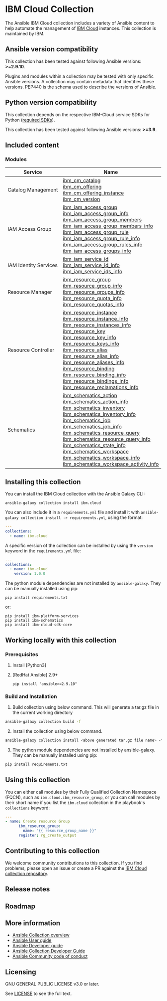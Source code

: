 # IBM Cloud Collection
The Ansible IBM Cloud collection includes a variety of Ansible content to help automate the management of [IBM Cloud](https://cloud.ibm.com/) instances. This collection is maintained by IBM.

<!--start requires_ansible-->
## Ansible version compatibility

This collection has been tested against following Ansible versions: **>=2.9.10**.

Plugins and modules within a collection may be tested with only specific Ansible versions.
A collection may contain metadata that identifies these versions.
PEP440 is the schema used to describe the versions of Ansible.
<!--end requires_ansible-->

## Python version compatibility

This collection depends on the respective IBM-Cloud service SDKs for Python ([required SDKs](./requirements.txt)).

This collection has been tested against following Ansible versions: **>=3.9**.

## Included content

<!--start collection content-->
### Modules
|Service|Name |
|--- | --- |
|Catalog Management|[ibm_cm_catalog](https://github.com/ansible-collections/ibm.cloud/blob/main/docs/ibm_cm_catalog_module.rst)<br>[ibm_cm_offering](https://github.com/ansible-collections/ibm.cloud/blob/main/docs/ibm_cm_offering_module.rst)<br>[ibm_cm_offering_instance](https://github.com/ansible-collections/ibm.cloud/blob/main/docs/ibm_cm_offering_instance_module.rst)<br>[ibm_cm_version](https://github.com/ansible-collections/ibm.cloud/blob/main/docs/ibm_cm_version_module.rst)|
|IAM Access Group | [ibm_iam_access_group](https://github.com/ansible-collections/ibm.cloud/blob/main/docs/ibm_iam_access_group_module.rst)<br>[ibm_iam_access_group_info](https://github.com/ansible-collections/ibm.cloud/blob/main/docs/ibm_iam_access_group_info_module.rst)<br>[ibm_iam_access_group_members](https://github.com/ansible-collections/ibm.cloud/blob/main/docs/ibm_iam_access_group_members_module.rst)<br>[ibm_iam_access_group_members_info](https://github.com/ansible-collections/ibm.cloud/blob/main/docs/ibm_iam_access_group_members_info_module.rst)<br>[ibm_iam_access_group_rule](https://github.com/ansible-collections/ibm.cloud/blob/main/docs/ibm_iam_access_group_rule_module.rst)<br>[ibm_iam_access_group_rule_info](https://github.com/ansible-collections/ibm.cloud/blob/main/docs/ibm_iam_access_group_rule_info_module.rst)<br>[ibm_iam_access_group_rules_info](https://github.com/ansible-collections/ibm.cloud/blob/main/docs/ibm_iam_access_group_rules_info_module.rst)<br>[ibm_iam_access_groups_info](https://github.com/ansible-collections/ibm.cloud/blob/main/docs/ibm_iam_access_groups_info_module.rst) |
|IAM Identity Services| [ibm_iam_service_id](https://github.com/ansible-collections/ibm.cloud/blob/main/docs/ibm_iam_service_id_module.rst)<br>[ibm_iam_service_id_info](https://github.com/ansible-collections/ibm.cloud/blob/main/docs/ibm_iam_service_id_info_module.rst)<br>[ibm_iam_service_ids_info](https://github.com/ansible-collections/ibm.cloud/blob/main/docs/ibm_iam_service_ids_info_module.rst) |
|Resource Manager | [ibm_resource_group](https://github.com/ansible-collections/ibm.cloud/blob/main/docs/ibm_resource_group_module.rst)<br>[ibm_resource_group_info](https://github.com/ansible-collections/ibm.cloud/blob/main/docs/ibm_resource_group_info_module.rst)<br>[ibm_resource_groups_info ](https://github.com/ansible-collections/ibm.cloud/blob/main/docs/ibm_resource_groups_info_module.rst)<br>[ibm_resource_quota_info](https://github.com/ansible-collections/ibm.cloud/blob/main/docs/ibm_resource_quota_info_module.rst)<br>[ibm_resource_quotas_info](https://github.com/ansible-collections/ibm.cloud/blob/main/docs/ibm_resource_quotas_info_module.rst) |
|Resource Controller | [ibm_resource_instance](https://github.com/ansible-collections/ibm.cloud/blob/main/docs/ibm_resource_instance_module.rst)<br>[ibm_resource_instance_info](https://github.com/ansible-collections/ibm.cloud/blob/main/docs/ibm_resource_instance_info_module.rst)<br>[ibm_resource_instances_info](https://github.com/ansible-collections/ibm.cloud/blob/main/docs/ibm_resource_instances_info_module.rst)<br>[ibm_resource_key](https://github.com/ansible-collections/ibm.cloud/blob/main/docs/ibm_resource_key_module.rst)<br>[ibm_resource_key_info](https://github.com/ansible-collections/ibm.cloud/blob/main/docs/ibm_resource_key_info_module.rst)<br>[ibm_resource_keys_info ](https://github.com/ansible-collections/ibm.cloud/blob/main/docs/ibm_resource_keys_info_module.rst)<br>[ibm_resource_alias](https://github.com/ansible-collections/ibm.cloud/blob/main/docs/ibm_resource_alias_module.rst)<br>[ibm_resource_alias_info](https://github.com/ansible-collections/ibm.cloud/blob/main/docs/ibm_resource_alias_info_module.rst)<br>[ibm_resource_aliases_info](https://github.com/ansible-collections/ibm.cloud/blob/main/docs/ibm_resource_aliases_info_module.rst)<br>[ibm_resource_binding](https://github.com/ansible-collections/ibm.cloud/blob/main/docs/ibm_resource_binding_module.rst)<br>[ibm_resource_binding_info](https://github.com/ansible-collections/ibm.cloud/blob/main/docs/ibm_resource_binding_info_module.rst)<br>[ibm_resource_bindings_info](https://github.com/ansible-collections/ibm.cloud/blob/main/docs/ibm_resource_bindings_info_module.rst)<br>[ibm_resource_reclamations_info](https://github.com/ansible-collections/ibm.cloud/blob/main/docs/ibm_resource_reclamations_info_module.rst) |
| Schematics | [ibm_schematics_action](https://github.com/ansible-collections/ibm.cloud/blob/main/docs/ibm_schematics_action_module.rst)<br>[ibm_schematics_action_info](https://github.com/ansible-collections/ibm.cloud/blob/main/docs/ibm_schematics_action_info_module.rst)<br>[ibm_schematics_inventory](https://github.com/ansible-collections/ibm.cloud/blob/main/docs/ibm_schematics_inventory_module.rst)<br>[ibm_schematics_inventory_info](https://github.com/ansible-collections/ibm.cloud/blob/main/docs/ibm_schematics_inventory_info_module.rst)<br>[ibm_schematics_job](https://github.com/ansible-collections/ibm.cloud/blob/main/docs/ibm_schematics_job_module.rst)<br>[ibm_schematics_job_info](https://github.com/ansible-collections/ibm.cloud/blob/main/docs/ibm_schematics_job_info_module.rst)<br>[ibm_schematics_resource_query](https://github.com/ansible-collections/ibm.cloud/blob/main/docs/ibm_schematics_resource_query_module.rst)<br>[ibm_schematics_resource_query_info](https://github.com/ansible-collections/ibm.cloud/blob/main/docs/ibm_schematics_resource_query_info_module.rst)<br>[ibm_schematics_state_info](https://github.com/ansible-collections/ibm.cloud/blob/main/docs/ibm_schematics_state_info_module.rst)<br>[ibm_schematics_workspace](https://github.com/ansible-collections/ibm.cloud/blob/main/docs/ibm_schematics_workspace_module.rst)<br>[ibm_schematics_workspace_info](https://github.com/ansible-collections/ibm.cloud/blob/main/docs/ibm_schematics_workspace_info_module.rst)<br>[ibm_schematics_workspace_activity_info](https://github.com/ansible-collections/ibm.cloud/blob/main/docs/ibm_schematics_workspace_activity_info_module.rst)|


<!--end collection content-->

## Installing this collection

You can install the IBM Cloud collection with the Ansible Galaxy CLI:

    ansible-galaxy collection install ibm.cloud

You can also include it in a `requirements.yml` file and install it with `ansible-galaxy collection install -r requirements.yml`, using the format:

```yaml
---
collections:
  - name: ibm.cloud
```

A specific version of the collection can be installed by using the `version` keyword in the `requirements.yml` file:

```yaml
---
collections:
  - name: ibm.cloud
    version: 1.0.0
```

The python module dependencies are not installed by `ansible-galaxy`.  They can
be manually installed using pip:

    pip install requirements.txt

or:

    pip install ibm-platform-services
    pip install ibm-schematics
    pip install ibm-cloud-sdk-core

## Working locally with this collection
### Prerequisites

1. Install [Python3]

2. [RedHat Ansible] 2.9+

    ```
    pip install "ansible>=2.9.10"
    ```

### Build and Installation
1. Build collection using below command. This will generate a tar.gz file in the current working directory
```bash
ansible-galaxy collection build -f
```
2.  Install the collection using below command.
```bash
ansible-galaxy collection install <above generated tar.gz file name> -f
```
3. The python module dependencies are not installed by ansible-galaxy. They can be manually installed using pip:
```bash
pip install requirements.txt
```

## Using this collection

You can either call modules by their Fully Qualified Collection Namespace (FQCN), such as `ibm.cloud.ibm_resource_group`, or you can call modules by their short name if you list the `ibm.cloud` collection in the playbook's `collections` keyword:

```yaml
---
- name: Create resource Group
      ibm_resource_group:
        name: "{{ resource_group_name }}"
      register: rg_create_output

```

## Contributing to this collection

We welcome community contributions to this collection. If you find problems, please open an issue or create a PR against the [IBM Cloud collection repository](https://github.com/ansible-collections/ibm.cloud).



## Release notes
<!--Add a link to a changelog.rst file or an external docsite to cover this information. -->

## Roadmap

<!-- Optional. Include the roadmap for this collection, and the proposed release/versioning strategy so users can anticipate the upgrade/update cycle. -->

## More information

- [Ansible Collection overview](https://github.com/ansible-collections/overview)
- [Ansible User guide](https://docs.ansible.com/ansible/latest/user_guide/index.html)
- [Ansible Developer guide](https://docs.ansible.com/ansible/latest/dev_guide/index.html)
- [Ansible Collection Developer Guide](https://docs.ansible.com/ansible/devel/dev_guide/developing_collections.html)
- [Ansible Community code of conduct](https://docs.ansible.com/ansible/latest/community/code_of_conduct.html)

## Licensing

GNU GENERAL PUBLIC LICENSE v3.0 or later.

See [LICENSE](./LICENSE) to see the full text.
